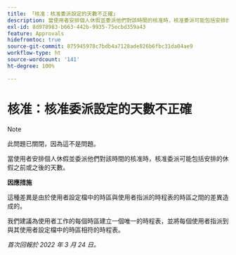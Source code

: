 ```yaml
---
title: 「核准：核准委派設定的天數不正確」
description: 當使用者安排個人休假並委派他們對該時間的核准時，核准委派可能包括安排的休假之前或之後的天數。
exl-id: 8d978983-b663-442b-9935-75ecbd359a43
feature: Approvals
hidefromtoc: true
source-git-commit: 875945978c7bdb4a7128ade826b6fbc31da04ae9
workflow-type: ht
source-wordcount: '141'
ht-degree: 100%

---
```


# 核准：核准委派設定的天數不正確

<!--Live for workaround-->

>[!NOTE]
>
>此問題已關閉，因為這不是問題。

當使用者安排個人休假並委派他們對該時間的核准時，核准委派可能包括安排的休假之前或之後的天數。

**因應措施**

這種差異是由於使用者設定檔中的時區與使用者指派的時程表的時區之間的差異造成的。

我們建議為使用者工作的每個時區建立一個唯一的時程表，並將每個使用者指派到與其使用者設定檔中的時區相符的時程表。

_首次回報於 2022 年 3 月 24 日。_
